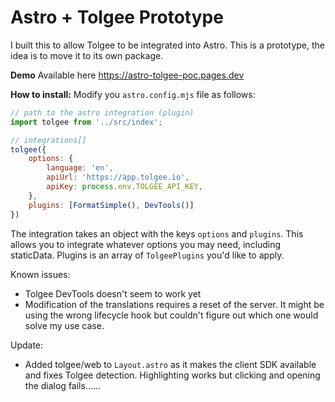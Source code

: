 # Astro + Tolgee Prototype

I built this to allow Tolgee to be integrated into Astro. This is a prototype, the idea is to move it to its own package.

**Demo**
Available here https://astro-tolgee-poc.pages.dev

**How to install:**
Modify you `astro.config.mjs` file as follows:

```js
// path to the astro integration (plugin)
import tolgee from '../src/index';

// integrations[]
tolgee({
    options: {
        language: 'en',
        apiUrl: 'https://app.tolgee.io',
        apiKey: process.env.TOLGEE_API_KEY, 
    },
    plugins: [FormatSimple(), DevTools()]
})
```

The integration takes an object with the keys `options` and `plugins`. This allows you to integrate whatever options you may need, including staticData. Plugins is an array of `TolgeePlugins` you'd like to apply. 

Known issues:
- Tolgee DevTools doesn't seem to work yet
- Modification of the translations requires a reset of the server. It might be using the wrong lifecycle hook but couldn't figure out which one would solve my use case.

Update:
- Added tolgee/web to `Layout.astro` as it makes the client SDK available and fixes Tolgee detection. Highlighting works but clicking and opening the dialog fails......